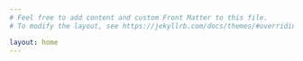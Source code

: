 ```yaml
---
# Feel free to add content and custom Front Matter to this file.
# To modify the layout, see https://jekyllrb.com/docs/themes/#overriding-theme-defaults

layout: home
---
```


<style>
  .footer-heading, .p-name {
    display: none;
  }
</style>